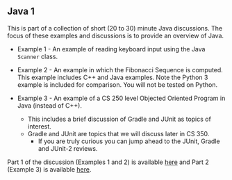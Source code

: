 ## Java 1

This is part of a collection of short (20 to 30) minute Java discussions. The focus of
these examples and discussions is to provide an overview of Java. 

  * Example 1 - An example of reading keyboard input using the Java `Scanner`
    class.
  * Example 2 - An example in which the Fibonacci Sequence is computed. This
    example includes C++ and Java examples. Note the Python 3 example is
    included for comparison. You will not be tested on Python.
  * Example 3 - An example of a CS 250 level Objected Oriented Program in Java
    (instead of C++).

    - This includes a brief discussion of Gradle and JUnit as topics of
      interest.
    - Gradle and JUnit are topics that we will discuss later in CS 350.
      - If you are truly curious you can jump ahead to the JUnit, Gradle and
        JUnit-2 reviews.

Part 1 of the discussion (Examples 1 and 2) is available
[here](https://youtu.be/tpB1wh5pt5Y) and Part 2 (Example 3) is available
[here](https://youtu.be/gpQZYIh4nhE).
